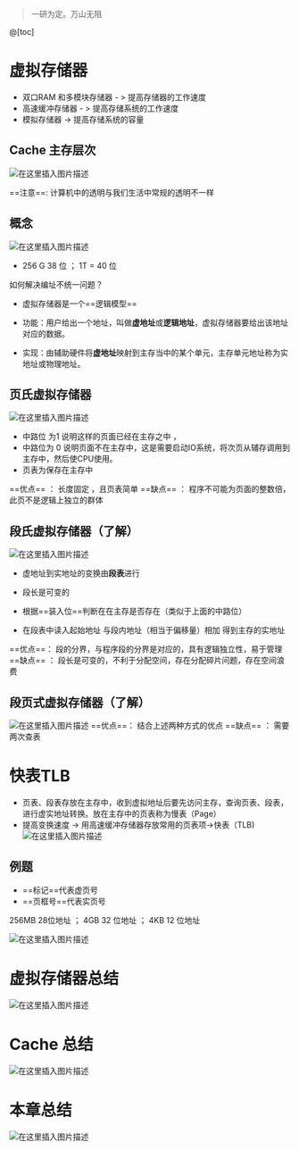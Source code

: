 ﻿> 一研为定。万山无阻

@[toc]
# 虚拟存储器
- 双口RAM 和多模块存储器   - > 提高存储器的工作速度
- 高速缓冲存储器 - > 提高存储系统的工作速度
- 模拟存储器 -> 提高存储系统的容量 

## Cache 主存层次
![在这里插入图片描述](https://img-blog.csdnimg.cn/20210513220551784.png?x-oss-process=image/watermark,type_ZmFuZ3poZW5naGVpdGk,shadow_10,text_aHR0cHM6Ly9ibG9nLmNzZG4ubmV0L1F1YW50dW1Zb3U=,size_16,color_FFFFFF,t_70)

==注意==: 计算机中的透明与我们生活中常规的透明不一样
## 概念
![在这里插入图片描述](https://img-blog.csdnimg.cn/20210514102736259.png?x-oss-process=image/watermark,type_ZmFuZ3poZW5naGVpdGk,shadow_10,text_aHR0cHM6Ly9ibG9nLmNzZG4ubmV0L1F1YW50dW1Zb3U=,size_16,color_FFFFFF,t_70)
- 256 G   38 位    ；  1T = 40 位
 
如何解决编址不统一问题？


- 虚拟存储器是一个==逻辑模型==

- 功能：用户给出一个地址，叫做**虚地址**或**逻辑地址**，虚拟存储器要给出该地址对应的数据。
- 实现：由辅助硬件将**虚地址**映射到主存当中的某个单元，主存单元地址称为实地址或物理地址。

## 页氏虚拟存储器
![在这里插入图片描述](https://img-blog.csdnimg.cn/2021051410595546.png?x-oss-process=image/watermark,type_ZmFuZ3poZW5naGVpdGk,shadow_10,text_aHR0cHM6Ly9ibG9nLmNzZG4ubmV0L1F1YW50dW1Zb3U=,size_16,color_FFFFFF,t_70)

- 中路位 为1 说明这样的页面已经在主存之中 ，
- 中路位为 0 说明页面不在主存中，这是需要启动IO系统，将次页从辅存调用到主存中，然后使CPU使用。 
- 页表为保存在主存中

==优点== ： 长度固定 ，且页表简单
==缺点== ： 程序不可能为页面的整数倍，此页不是逻辑上独立的群体


## 段氏虚拟存储器（了解）
![在这里插入图片描述](https://img-blog.csdnimg.cn/20210514112704187.png?x-oss-process=image/watermark,type_ZmFuZ3poZW5naGVpdGk,shadow_10,text_aHR0cHM6Ly9ibG9nLmNzZG4ubmV0L1F1YW50dW1Zb3U=,size_16,color_FFFFFF,t_70)
- 虚地址到实地址的变换由**段表**进行
- 段长是可变的
- 根据==装入位==判断在在主存是否存在（类似于上面的中路位）

- 在段表中读入起始地址 与段内地址（相当于偏移量）相加 得到主存的实地址

==优点==： 段的分界，与程序段的分界是对应的，具有逻辑独立性，易于管理
==缺点== ： 段长是可变的，不利于分配空间，存在分配碎片问题，存在空间浪费

## 段页式虚拟存储器（了解）

![在这里插入图片描述](https://img-blog.csdnimg.cn/20210514113741634.png?x-oss-process=image/watermark,type_ZmFuZ3poZW5naGVpdGk,shadow_10,text_aHR0cHM6Ly9ibG9nLmNzZG4ubmV0L1F1YW50dW1Zb3U=,size_16,color_FFFFFF,t_70)
==优点==： 结合上述两种方式的优点
==缺点== ： 需要两次查表

# 快表TLB
- 页表、段表存放在主存中，收到虚拟地址后要先访问主存，查询页表、段表，进行虚实地址转换。放在主存中的页表称为慢表（Page）
- 提高变换速度 -> 用高速缓冲存储器存放常用的页表项→快表（TLB)
![在这里插入图片描述](https://img-blog.csdnimg.cn/20210514114700863.png?x-oss-process=image/watermark,type_ZmFuZ3poZW5naGVpdGk,shadow_10,text_aHR0cHM6Ly9ibG9nLmNzZG4ubmV0L1F1YW50dW1Zb3U=,size_16,color_FFFFFF,t_70)
## 例题
- ==标记==代表虚页号 
- ==页框号==代表实页号

256MB 28位地址 ； 4GB  32 位地址 ； 4KB 12 位地址

![在这里插入图片描述](https://img-blog.csdnimg.cn/2021051413124522.png?x-oss-process=image/watermark,type_ZmFuZ3poZW5naGVpdGk,shadow_10,text_aHR0cHM6Ly9ibG9nLmNzZG4ubmV0L1F1YW50dW1Zb3U=,size_16,color_FFFFFF,t_70)

# 虚拟存储器总结
![在这里插入图片描述](https://img-blog.csdnimg.cn/20210514131342592.png?x-oss-process=image/watermark,type_ZmFuZ3poZW5naGVpdGk,shadow_10,text_aHR0cHM6Ly9ibG9nLmNzZG4ubmV0L1F1YW50dW1Zb3U=,size_16,color_FFFFFF,t_70)



# Cache 总结
![在这里插入图片描述](https://img-blog.csdnimg.cn/20210513215024106.png?x-oss-process=image/watermark,type_ZmFuZ3poZW5naGVpdGk,shadow_10,text_aHR0cHM6Ly9ibG9nLmNzZG4ubmV0L1F1YW50dW1Zb3U=,size_16,color_FFFFFF,t_70)
# 本章总结

![在这里插入图片描述](https://img-blog.csdnimg.cn/20210514131408562.png?x-oss-process=image/watermark,type_ZmFuZ3poZW5naGVpdGk,shadow_10,text_aHR0cHM6Ly9ibG9nLmNzZG4ubmV0L1F1YW50dW1Zb3U=,size_16,color_FFFFFF,t_70)

